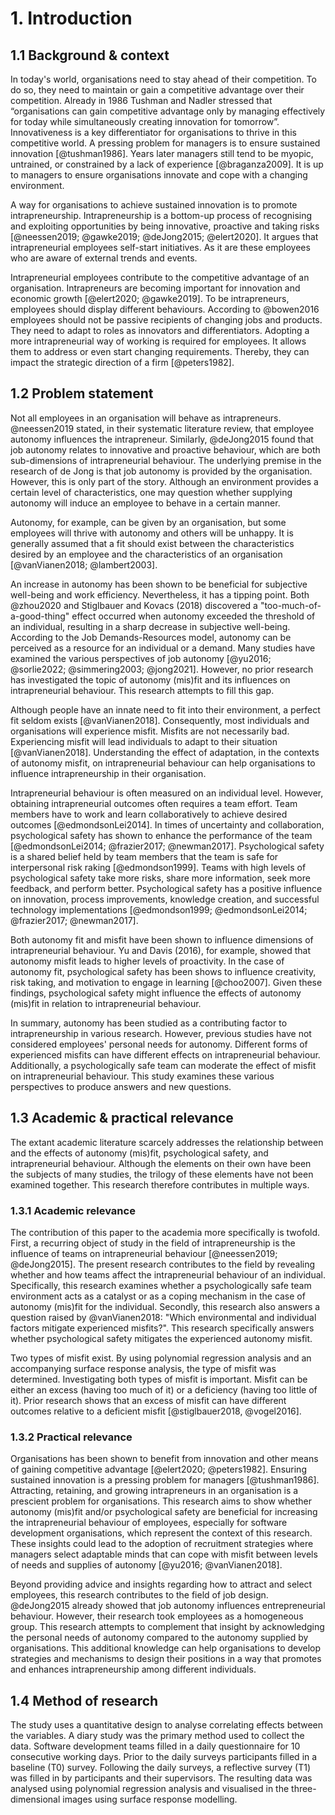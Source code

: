 # 1. Introduction

## 1.1 Background & context

In today's world, organisations need to stay ahead of their competition. To do so, they need to maintain or gain a competitive advantage over their competition. Already in 1986 Tushman and Nadler stressed that “organisations can gain competitive advantage only by managing effectively for today while simultaneously creating innovation for tomorrow”. Innovativeness is a key differentiator for organisations to thrive in this competitive world. A pressing problem for managers is to ensure sustained innovation [@tushman1986]. Years later managers still tend to be myopic, untrained, or constrained by a lack of experience [@braganza2009]. It is up to managers to ensure organisations innovate and cope with a changing environment.

A way for organisations to achieve sustained innovation is to promote intrapreneurship. Intrapreneurship is a bottom-up process of recognising and exploiting opportunities by being innovative, proactive and taking risks [@neessen2019; @gawke2019; @deJong2015; @elert2020]. It argues that intrapreneurial employees self-start initiatives. As it are these employees who are aware of external trends and events.

Intrapreneurial employees contribute to the competitive advantage of an organisation. Intrapreneurs are becoming important for innovation and economic growth [@elert2020; @gawke2019]. To be intrapreneurs, employees should display different behaviours. According to @bowen2016 employees should not be passive recipients of changing jobs and products. They need to adapt to roles as innovators and differentiators. Adopting a more intrapreneurial way of working is required for employees. It allows them to address or even start changing requirements. Thereby, they can impact the strategic direction of a firm [@peters1982].

## 1.2 Problem statement

Not all employees in an organisation will behave as intrapreneurs. @neessen2019 stated, in their systematic literature review, that employee autonomy influences the intrapreneur. Similarly, @deJong2015 found that job autonomy relates to innovative and proactive behaviour, which are both sub-dimensions of intrapreneurial behaviour. The underlying premise in the research of de Jong is that job autonomy is provided by the organisation. However, this is only part of the story. Although an environment provides a certain level of characteristics, one may question whether supplying autonomy will induce an employee to behave in a certain manner.

Autonomy, for example, can be given by an organisation, but some employees will thrive with autonomy and others will be unhappy. It is generally assumed that a fit should exist between the characteristics desired by an employee and the characteristics of an organisation [@vanVianen2018; @lambert2003].

An increase in autonomy has been shown to be beneficial for subjective well-being and work efficiency. Nevertheless, it has a tipping point. Both @zhou2020 and Stiglbauer and Kovacs (2018) discovered a "too-much-of-a-good-thing" effect occurred when autonomy exceeded the threshold of an individual, resulting in a sharp decrease in subjective well-being. According to the Job Demands-Resources model, autonomy can be perceived as a resource for an individual or a demand. Many studies have examined the various perspectives of job autonomy [@yu2016; @sorlie2022; @simmering2003; @jong2021]. However, no prior research has investigated the topic of autonomy (mis)fit and its influences on intrapreneurial behaviour. This research attempts to fill this gap.

Although people have an innate need to fit into their environment, a perfect fit seldom exists [@vanVianen2018]. Consequently, most individuals and organisations will experience misfit. Misfits are not necessarily bad. Experiencing misfit will lead individuals to adapt to their situation [@vanVianen2018]. Understanding the effect of adaptation, in the contexts of autonomy misfit, on intrapreneurial behaviour can help organisations to influence intrapreneurship in their organisation.

Intrapreneurial behaviour is often measured on an individual level. However, obtaining intrapreneurial outcomes often requires a team effort. Team members have to work and learn collaboratively to achieve desired outcomes [@edmondsonLei2014]. In times of uncertainty and collaboration, psychological safety has shown to enhance the performance of the team [@edmondsonLei2014; @frazier2017; @newman2017]. Psychological safety is a shared belief held by team members that the team is safe for interpersonal risk raking [@edmondson1999]. Teams with high levels of psychological safety take more risks, share more information, seek more feedback, and perform better. Psychological safety has a positive influence on innovation, process improvements, knowledge creation, and successful technology implementations [@edmondson1999; @edmondsonLei2014; @frazier2017; @newman2017].

Both autonomy fit and misfit have been shown to influence dimensions of intrapreneurial behaviour. Yu and Davis (2016), for example, showed that autonomy misfit leads to higher levels of proactivity. In the case of autonomy fit, psychological safety has been shows to influence creativity, risk taking, and motivation to engage in learning [@choo2007]. Given these findings, psychological safety might influence the effects of autonomy (mis)fit in relation to intrapreneurial behaviour.

In summary, autonomy has been studied as a contributing factor to intrapreneurship in various research. However, previous studies have not considered employees' personal needs for autonomy. Different forms of experienced misfits can have different effects on intrapreneurial behaviour. Additionally, a psychologically safe team can moderate the effect of misfit on intrapreneurial behaviour. This study examines these various perspectives to produce answers and new questions.

## 1.3 Academic & practical relevance

The extant academic literature scarcely addresses the relationship between and the effects of autonomy (mis)fit, psychological safety, and intrapreneurial behaviour. Although the elements on their own have been the subjects of many studies, the trilogy of these elements have not been examined together. This research therefore contributes in multiple ways.

### 1.3.1 Academic relevance

The contribution of this paper to the academia more specifically is twofold. First, a recurring object of study in the field of intrapreneurship is the influence of teams on intrapreneurial behaviour [@neessen2019; @deJong2015]. The present research contributes to the field by revealing whether and how teams affect the intrapreneurial behaviour of an individual. Specifically, this research examines whether a psychologically safe team environment acts as a catalyst or as a coping mechanism in the case of autonomy (mis)fit for the individual. Secondly, this research also answers a question raised by @vanVianen2018: "Which environmental and individual factors mitigate experienced misfits?". This research specifically answers whether psychological safety mitigates the experienced autonomy misfit.

Two types of misfit exist. By using polynomial regression analysis and an accompanying surface response analysis, the type of misfit was determined. Investigating both types of misfit is important. Misfit can be either an excess (having too much of it) or a deficiency (having too little of it). Prior research shows that an excess of misfit can have different outcomes relative to a deficient misfit [@stiglbauer2018, @vogel2016].

### 1.3.2 Practical relevance

Organisations has been shown to benefit from innovation and other means of gaining competitive advantage [@elert2020; @peters1982]. Ensuring sustained innovation is a pressing problem for managers [@tushman1986]. Attracting, retaining, and growing intrapreneurs in an organisation is a prescient problem for organisations. This research aims to show whether autonomy (mis)fit and/or psychological safety are beneficial for increasing the intrapreneurial behaviour of employees, especially for software development organisations, which represent the context of this research. These insights could lead to the adoption of recruitment strategies where managers select adaptable minds that can cope with misfit between levels of needs and supplies of autonomy [@yu2016; @vanVianen2018].

Beyond providing advice and insights regarding how to attract and select employees, this research contributes to the field of job design. @deJong2015 already showed that job autonomy influences entrepreneurial behaviour. However, their research took employees as a homogeneous group. This research attempts to complement that insight by acknowledging the personal needs of autonomy compared to the autonomy supplied by organisations. This additional knowledge can help organisations to develop strategies and mechanisms to design their positions in a way that promotes and enhances intrapreneurship among different individuals.

## 1.4 Method of research

The study uses a quantitative design to analyse correlating effects between the variables. A diary study was the primary method used to collect the data. Software development teams filled in a daily questionnaire for 10 consecutive working days. Prior to the daily surveys participants filled in a baseline (T0) survey. Following the daily surveys, a reflective survey (T1) was filled in by participants and their supervisors. The resulting data was analysed using polynomial regression analysis and visualised in the three-dimensional images using surface response modelling.
